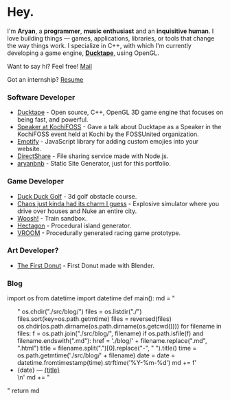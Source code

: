 # Hey.
I'm **Aryan**, a **programmer**, **music enthusiast** and an
**inquisitive human**. I love building things — games, applications, libraries, or
tools that change the way things work. I specialize in C++, with which I'm
currently developing a game engine, [**Ducktape**](https://github.com/DucktapeEngine/Ducktape), 
using OpenGL.

Want to say hi? Feel free! [Mail](mailto:aryanbaburajan2007@gmail.com)

Got an internship? [Resume](./resume.pdf)

### Software Developer
- [Ducktape](https://github.com/ducktapeengine/ducktape) - Open source, C++, OpenGL 3D game engine that focuses on being fast, and powerful.
- [Speaker at KochiFOSS](https://www.youtube.com/watch?v=m9-Aq3A2LyY) - Gave a talk about Ducktape as a Speaker in the KochiFOSS event held at Kochi by the FOSSUnited organization.
- [Emotify](https://emotify.js.org) - JavaScript library for adding custom emojies into your website.
- [DirectShare](https://github.com/aryanbaburajan/directshare) - File sharing service made with Node.js.
- [aryanbnb](https://github.com/aryanbaburajan/aryanbaburajan.github.io) - Static Site Generator, just for this portfolio.

### Game Developer 
- [Duck Duck Golf](https://aryanbaburajan.itch.io/duck-duck-golf) - 3d golf obstacle course.
- [Chaos just kinda had its charm I guess](https://aryanbaburajan.itch.io/chaos-just-kinda-had-its-charm-ig) - Explosive simulator where you drive over houses and Nuke an entire city.
- [Woosh!](https://aryanbaburajan.itch.io/woosh) - Train sandbox.
- [Hectagon](https://aryanbaburajan.itch.io/hectagon) - Procedural island generator.
- [VROOM](https://aryanbaburajan.itch.io/vroom) - Procedurally generated racing game prototype.

### Art Developer?
- [The First Donut](https://www.youtube.com/shorts/9RT5-4zbPNM) - First Donut made with Blender.

### Blog
<py>
import os
from datetime import datetime
def main():
    md = "<ul>"
    os.chdir("./src/blog/")
    files = os.listdir("./")
    files.sort(key=os.path.getmtime)
    files = reversed(files)
    os.chdir(os.path.dirname(os.path.dirname(os.getcwd())))
    for filename in files:
        f = os.path.join("./src/blog/", filename)
        if os.path.isfile(f) and filename.endswith(".md"):
            href = './blog/' + filename.replace(".md", ".html")
            title = filename.split(".")[0].replace("-", " ").title()
            time = os.path.getmtime('./src/blog/' + filename)
            date = date = datetime.fromtimestamp(time).strftime('%Y-%m-%d')
            md += f'<li>{date} — <a href="{href}">{title}</a></li>\n'
    md += "</ul>"
    return md
</py>